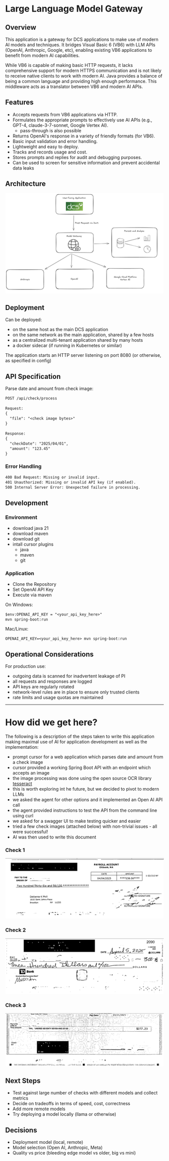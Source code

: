 # Large Language Model Gateway
## Overview

This application is a gateway for DCS applications to make use of modern AI models and techniques. It bridges Visual Basic 6 (VB6) with LLM APIs (OpenAI, Anthropic, Google, etc), enabling existing VB6 applications to benefit from modern AI capabilities.

While VB6 is capable of making basic HTTP requests, it lacks comprehensive support for modern HTTPS communication and is not likely to receive native clients to work with modern AI. Java provides a balance of being a common language and providing high enough performance. This middleware acts as a translator between VB6 and modern AI APIs.

## Features
- Accepts requests from VB6 applications via HTTP.
- Formulates the appropriate prompts to effectively use AI APIs (e.g., GPT-4, claude-3-7-sonnet, Google Vertex AI).
  - pass-through is also possible
- Returns OpenAI's response in a variety of friendly formats (for VB6).
- Basic input validation and error handling.
- Lightweight and easy to deploy.
- Tracks and records usage and cost.
- Stores prompts and replies for audit and debugging purposes.
- Can be used to screen for sensitive information and prevent accidental data leaks

## Architecture

![DCS --> gateway --> AI](images/architecture_diagram.png)

## Deployment
Can be deployed:
- on the same host as the main DCS application
- on the same network as the main application, shared by a few hosts
- as a centralized multi-tenant application shared by many hosts
- a docker sidecar (if running in Kubernetes or similar)

The application starts an HTTP server listening on port 8080 (or otherwise, as specified in config)

## API Specification
Parse date and amount from check image:
```
POST /api/check/process

Request:
{
  "file": "<check image bytes>"
}

Response:
{
  "checkDate": "2025/04/01",
  "amount": "123.45"
}
```

### Error Handling

    400 Bad Request: Missing or invalid input.
    401 Unauthorized: Missing or invalid API key (if enabled).
    500 Internal Server Error: Unexpected failure in processing.

## Development
### Environment
- download java 21
- download maven
- download git
- intall cursor plugins
  - java
  - maven
  - git

### Application
- Clone the Repository
- Set OpenAI API Key
- Execute via maven

On Windows:
```
$env:OPENAI_API_KEY = "<your_api_key_here>"
mvn spring-boot:run
```

Mac/Linux:
```
OPENAI_API_KEY=<your_api_key_here> mvn spring-boot:run
```


## Operational Considerations

For production use:
- outgoing data is scanned for inadvertent leakage of PI
- all requests and responses are logged
- API keys are regularly rotated
- network-level rules are in place to ensure only trusted clients
- rate limits and usage quotas are maintained

---

# How did we get here?
The following is a description of the steps taken to write this application making maximal use of AI for application development as well as the implementation:
- prompt cursor for a web application which parses date and amount from a check image
- cursor provided a working Spring Boot API with an endpoint which accepts an image
- the image processing was done using the open source OCR library [tesseract](https://github.com/tesseract-ocr/tesseract)
- this is worth exploring int he future, but we decided to pivot to modern LLMs 
- we asked the agent for other options and it implemented an Open AI API call
- the agent provided instructions to test the API from the command line using curl
- we asked for a swagger UI to make testing quicker and easier
- tried a few check images (attached below) with non-trivial issues - all were successful!
- AI was then used to write this document

### Check 1
![check1](images/Check961539.jpg)

### Check 2
![check2](images/Check961545.jpg)

### Check 3
![check3](images/Check961548.jpg)

## Next Steps
- Test against large number of checks with different models and collect metrics
- Decide on tradeoffs in terms of speed, cost, correctness
- Add more remote models
- Try deploying a model locally (llama or otherwise)

## Decisions
- Deployment model (local, remote)
- Model selection (Open AI, Anthropic, Meta)
- Quality vs price (bleeding edge model vs older, big vs mini)